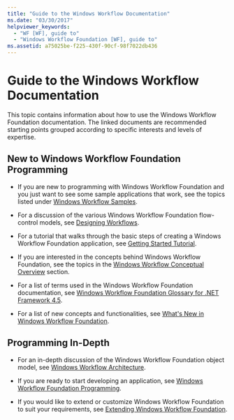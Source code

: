```yaml
---
title: "Guide to the Windows Workflow Documentation"
ms.date: "03/30/2017"
helpviewer_keywords: 
  - "WF [WF], guide to"
  - "Windows Workflow Foundation [WF], guide to"
ms.assetid: a75025be-f225-430f-90cf-98f7022db436
---
```

# Guide to the Windows Workflow Documentation
This topic contains information about how to use the Windows Workflow Foundation documentation. The linked documents are recommended starting points grouped according to specific interests and levels of expertise.  
  
## New to Windows Workflow Foundation Programming  
  
- If you are new to programming with Windows Workflow Foundation and you just want to see some sample applications that work, see the topics listed under [Windows Workflow Samples](./samples/index.md).  
  
- For a discussion of the various Windows Workflow Foundation flow-control models, see [Designing Workflows](designing-workflows.md).  
  
- For a tutorial that walks through the basic steps of creating a Windows Workflow Foundation application, see [Getting Started Tutorial](getting-started-tutorial.md).  
  
- If you are interested in the concepts behind Windows Workflow Foundation, see the topics in the [Windows Workflow Conceptual Overview](conceptual-overview.md) section.  
  
- For a list of terms used in the Windows Workflow Foundation documentation, see [Windows Workflow Foundation Glossary for .NET Framework 4.5](glossary.md).  
  
- For a list of new concepts and functionalities, see [What's New in Windows Workflow Foundation](whats-new.md).  
  
## Programming In-Depth  
  
- For an in-depth discussion of the Windows Workflow Foundation object model, see [Windows Workflow Architecture](architecture.md).  
  
- If you are ready to start developing an application, see [Windows Workflow Foundation Programming](programming.md).  
  
- If you would like to extend or customize Windows Workflow Foundation to suit your requirements, see [Extending Windows Workflow Foundation](extend.md).
